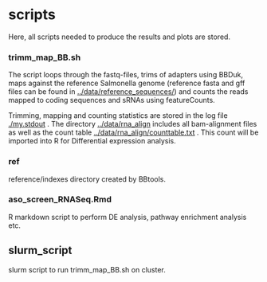 # scripts

Here, all scripts needed to produce the results and plots are stored.

### trimm_map_BB.sh

The script loops through the fastq-files, trims of adapters using BBDuk, maps against the reference Salmonella genome (reference fasta and gff files can be found in [../data/reference_sequences/](../data/reference_sequences/)) and counts the reads mapped to coding sequences and sRNAs using featureCounts.

Trimming, mapping and counting statistics are stored in the log file [./my.stdout](./my.stdout) . The directory [../data/rna_align](../data/rna_align) includes all bam-alignment files as well as the count table [../data/rna_align/counttable.txt](../data/rna_align/counttable.txt) . This count will be imported into R for Differential expression analysis.

### ref

reference/indexes directory created by BBtools.



### aso_screen_RNASeq.Rmd

R markdown script to perform DE analysis, pathway enrichment analysis etc. 



## slurm_script

slurm script to run trimm_map_BB.sh on cluster.